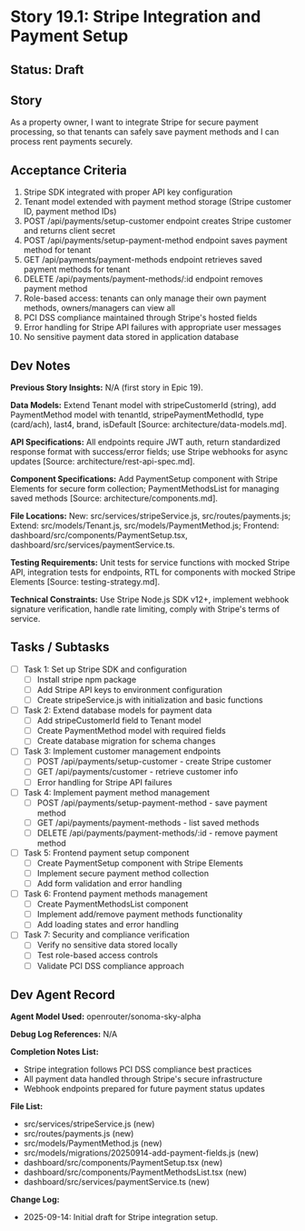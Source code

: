 # Story 19.1: Stripe Integration and Payment Setup

## Status: Draft

## Story

As a property owner,
I want to integrate Stripe for secure payment processing,
so that tenants can safely save payment methods and I can process rent payments securely.

## Acceptance Criteria

1. Stripe SDK integrated with proper API key configuration
2. Tenant model extended with payment method storage (Stripe customer ID, payment method IDs)
3. POST /api/payments/setup-customer endpoint creates Stripe customer and returns client secret
4. POST /api/payments/setup-payment-method endpoint saves payment method for tenant
5. GET /api/payments/payment-methods endpoint retrieves saved payment methods for tenant
6. DELETE /api/payments/payment-methods/:id endpoint removes payment method
7. Role-based access: tenants can only manage their own payment methods, owners/managers can view all
8. PCI DSS compliance maintained through Stripe's hosted fields
9. Error handling for Stripe API failures with appropriate user messages
10. No sensitive payment data stored in application database

## Dev Notes

**Previous Story Insights:** N/A (first story in Epic 19).

**Data Models:** Extend Tenant model with stripeCustomerId (string), add PaymentMethod model with tenantId, stripePaymentMethodId, type (card/ach), last4, brand, isDefault [Source: architecture/data-models.md].

**API Specifications:** All endpoints require JWT auth, return standardized response format with success/error fields; use Stripe webhooks for async updates [Source: architecture/rest-api-spec.md].

**Component Specifications:** Add PaymentSetup component with Stripe Elements for secure form collection; PaymentMethodsList for managing saved methods [Source: architecture/components.md].

**File Locations:** New: src/services/stripeService.js, src/routes/payments.js; Extend: src/models/Tenant.js, src/models/PaymentMethod.js; Frontend: dashboard/src/components/PaymentSetup.tsx, dashboard/src/services/paymentService.ts.

**Testing Requirements:** Unit tests for service functions with mocked Stripe API, integration tests for endpoints, RTL for components with mocked Stripe Elements [Source: testing-strategy.md].

**Technical Constraints:** Use Stripe Node.js SDK v12+, implement webhook signature verification, handle rate limiting, comply with Stripe's terms of service.

## Tasks / Subtasks

- [ ] Task 1: Set up Stripe SDK and configuration
  - [ ] Install stripe npm package
  - [ ] Add Stripe API keys to environment configuration
  - [ ] Create stripeService.js with initialization and basic functions

- [ ] Task 2: Extend database models for payment data
  - [ ] Add stripeCustomerId field to Tenant model
  - [ ] Create PaymentMethod model with required fields
  - [ ] Create database migration for schema changes

- [ ] Task 3: Implement customer management endpoints
  - [ ] POST /api/payments/setup-customer - create Stripe customer
  - [ ] GET /api/payments/customer - retrieve customer info
  - [ ] Error handling for Stripe API failures

- [ ] Task 4: Implement payment method management
  - [ ] POST /api/payments/setup-payment-method - save payment method
  - [ ] GET /api/payments/payment-methods - list saved methods
  - [ ] DELETE /api/payments/payment-methods/:id - remove payment method

- [ ] Task 5: Frontend payment setup component
  - [ ] Create PaymentSetup component with Stripe Elements
  - [ ] Implement secure payment method collection
  - [ ] Add form validation and error handling

- [ ] Task 6: Frontend payment methods management
  - [ ] Create PaymentMethodsList component
  - [ ] Implement add/remove payment methods functionality
  - [ ] Add loading states and error handling

- [ ] Task 7: Security and compliance verification
  - [ ] Verify no sensitive data stored locally
  - [ ] Test role-based access controls
  - [ ] Validate PCI DSS compliance approach

## Dev Agent Record

**Agent Model Used:** openrouter/sonoma-sky-alpha

**Debug Log References:** N/A

**Completion Notes List:**
- Stripe integration follows PCI DSS compliance best practices
- All payment data handled through Stripe's secure infrastructure
- Webhook endpoints prepared for future payment status updates

**File List:**
- src/services/stripeService.js (new)
- src/routes/payments.js (new)
- src/models/PaymentMethod.js (new)
- src/models/migrations/20250914-add-payment-fields.js (new)
- dashboard/src/components/PaymentSetup.tsx (new)
- dashboard/src/components/PaymentMethodsList.tsx (new)
- dashboard/src/services/paymentService.ts (new)

**Change Log:**
- 2025-09-14: Initial draft for Stripe integration setup.